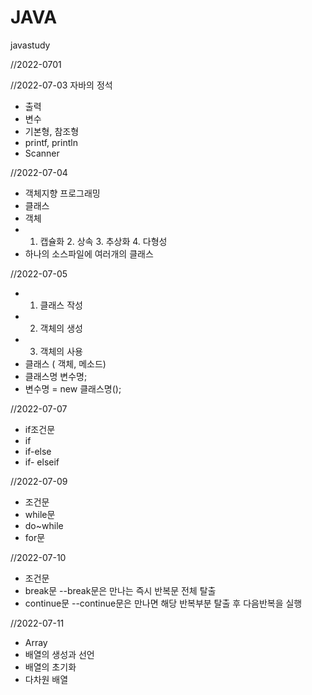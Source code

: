 # JAVA
javastudy


//2022-0701


//2022-07-03
자바의 정석
- 출력
- 변수
- 기본형, 참조형
- printf, println
- Scanner


//2022-07-04
- 객체지향 프로그래밍
- 클래스
- 객체
- 1. 캡슐화 2. 상속 3. 추상화 4. 다형성
- 하나의 소스파일에 여러개의 클래스


//2022-07-05
- 1. 클래스 작성
- 2. 객체의 생성
- 3. 객체의 사용
- 클래스 ( 객체, 메소드)
- 클래스명 변수명;
- 변수명 = new 클래스명();


//2022-07-07
- if조건문
- if
- if-else
- if- elseif


//2022-07-09
- 조건문
- while문
- do~while
- for문

//2022-07-10
- 조건문
- break문
--break문은 만나는 즉시 반복문 전체 탈출
- continue문
--continue문은 만나면 해당 반복부분 탈출 후 다음반복을 실행

//2022-07-11
- Array
- 배열의 생성과 선언
- 배열의 초기화
- 다차원 배열

